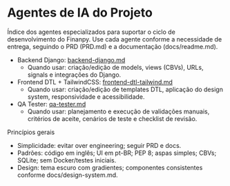 # Agentes de IA do Projeto

Índice dos agentes especializados para suportar o ciclo de desenvolvimento do Finanpy. Use cada agente conforme a necessidade de entrega, seguindo o PRD (PRD.md) e a documentação (docs/readme.md).

- Backend Django: [backend-django.md](backend-django.md)
  - Quando usar: criação/edição de models, views (CBVs), URLs, signals e integrações do Django.
- Frontend DTL + TailwindCSS: [frontend-dtl-tailwind.md](frontend-dtl-tailwind.md)
  - Quando usar: criação/edição de templates DTL, aplicação do design system, responsividade e acessibilidade.
- QA Tester: [qa-tester.md](qa-tester.md)
  - Quando usar: planejamento e execução de validações manuais, critérios de aceite, cenários de teste e checklist de revisão.

Princípios gerais
- Simplicidade: evitar over engineering; seguir PRD e docs.
- Padrões: código em inglês; UI em pt-BR; PEP 8; aspas simples; CBVs; SQLite; sem Docker/testes iniciais.
- Design: tema escuro com gradientes; componentes consistentes conforme docs/design-system.md.
